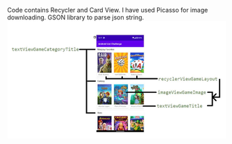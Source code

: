 Code contains Recycler and Card View.
I have used Picasso for image downloading.
GSON library to parse json string.
![Image](https://github.com/malvik246/android_challenges/blob/master/Mistplay/wireframe.JPG?raw=true)

